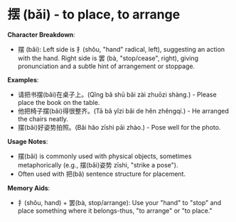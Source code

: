 # **摆 (bǎi) - to place, to arrange**

**Character Breakdown**:  
- 摆 (bǎi): Left side is 扌(shǒu, "hand" radical, left), suggesting an action with the hand. Right side is 罢 (bà, "stop/cease", right), giving pronunciation and a subtle hint of arrangement or stoppage.

**Examples**:  
- 请把书摆(bǎi)在桌子上。(Qǐng bǎ shū bǎi zài zhuōzi shàng.) - Please place the book on the table.  
- 他把椅子摆(bǎi)得很整齐。(Tā bǎ yǐzi bǎi de hěn zhěngqí.) - He arranged the chairs neatly.  
- 摆(bǎi)好姿势拍照。(Bǎi hǎo zīshì pāi zhào.) - Pose well for the photo.

**Usage Notes**:  
- 摆(bǎi) is commonly used with physical objects, sometimes metaphorically (e.g., 摆(bǎi)姿势 zīshì, "strike a pose").  
- Often used with 把(bǎ) sentence structure for placement.

**Memory Aids**:  
- 扌(shǒu, hand) + 罢(bà, stop/arrange): Use your "hand" to "stop" and place something where it belongs-thus, "to arrange" or "to place."
